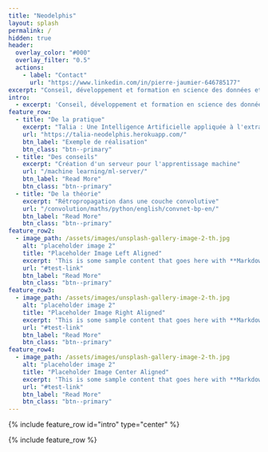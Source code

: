 ```yaml
---
title: "Neodelphis"
layout: splash
permalink: /
hidden: true
header:
  overlay_color: "#000"
  overlay_filter: "0.5"
  actions:
    - label: "Contact"
      url: "https://www.linkedin.com/in/pierre-jaumier-646785177"
excerpt: "Conseil, développement et formation en science des données et en intelligence artificielle"
intro: 
  - excerpt: 'Conseil, développement et formation en science des données et en intelligence artificielle'
feature_row:
  - title: "De la pratique"
    excerpt: "Talia : Une Intelligence Artificielle appliquée à l'extraction d'information dans des textes non formatés."
    url: "https://talia-neodelphis.herokuapp.com/"
    btn_label: "Exemple de réalisation"
    btn_class: "btn--primary"
  - title: "Des conseils"
    excerpt: "Création d'un serveur pour l'apprentissage machine"
    url: "/machine learning/ml-server/"
    btn_label: "Read More"
    btn_class: "btn--primary"
  - title: "De la théorie"
    excerpt: "Rétropropagation dans une couche convolutive"
    url: "/convolution/maths/python/english/convnet-bp-en/"
    btn_label: "Read More"
    btn_class: "btn--primary"
feature_row2:
  - image_path: /assets/images/unsplash-gallery-image-2-th.jpg
    alt: "placeholder image 2"
    title: "Placeholder Image Left Aligned"
    excerpt: 'This is some sample content that goes here with **Markdown** formatting. Left aligned with `type="left"`'
    url: "#test-link"
    btn_label: "Read More"
    btn_class: "btn--primary"
feature_row3:
  - image_path: /assets/images/unsplash-gallery-image-2-th.jpg
    alt: "placeholder image 2"
    title: "Placeholder Image Right Aligned"
    excerpt: 'This is some sample content that goes here with **Markdown** formatting. Right aligned with `type="right"`'
    url: "#test-link"
    btn_label: "Read More"
    btn_class: "btn--primary"
feature_row4:
  - image_path: /assets/images/unsplash-gallery-image-2-th.jpg
    alt: "placeholder image 2"
    title: "Placeholder Image Center Aligned"
    excerpt: 'This is some sample content that goes here with **Markdown** formatting. Centered with `type="center"`'
    url: "#test-link"
    btn_label: "Read More"
    btn_class: "btn--primary"
---
```


{% include feature_row id="intro" type="center" %}

{% include feature_row %}
